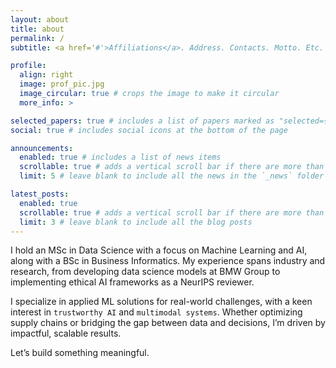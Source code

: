 ```yaml
---
layout: about
title: about
permalink: /
subtitle: <a href='#'>Affiliations</a>. Address. Contacts. Motto. Etc.

profile:
  align: right
  image: prof_pic.jpg
  image_circular: true # crops the image to make it circular
  more_info: >

selected_papers: true # includes a list of papers marked as "selected={true}"
social: true # includes social icons at the bottom of the page

announcements:
  enabled: true # includes a list of news items
  scrollable: true # adds a vertical scroll bar if there are more than 3 news items
  limit: 5 # leave blank to include all the news in the `_news` folder

latest_posts:
  enabled: true
  scrollable: true # adds a vertical scroll bar if there are more than 3 new posts items
  limit: 3 # leave blank to include all the blog posts
---
```


I hold an MSc in Data Science with a focus on Machine Learning and AI, along with a BSc in Business Informatics. My experience spans industry and research, from developing data science models at BMW Group to implementing ethical AI frameworks as a NeurIPS reviewer.

I specialize in applied ML solutions for real-world challenges, with a keen interest in `trustworthy AI` and `multimodal systems`. Whether optimizing supply chains or bridging the gap between data and decisions, I’m driven by impactful, scalable results.

Let’s build something meaningful.


